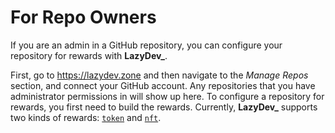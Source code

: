 # For Repo Owners

If you are an admin in a GitHub repository, you can configure your repository for rewards with **LazyDev_**.

First, go to <https://lazydev.zone> and then navigate to the *Manage Repos* section, and connect your GitHub account. Any repositories that you have administrator permissions in will show up here. To configure a repository for rewards, you first need to build the rewards. Currently, **LazyDev_** supports two kinds of rewards: [`token`](./rewards/token.md) and [`nft`](./rewards/nft.md).
